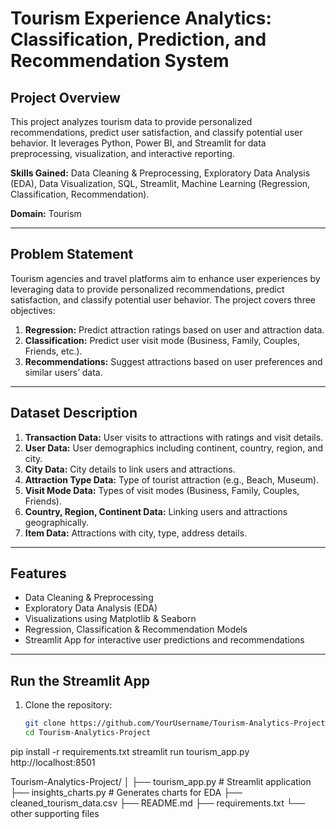 # Tourism Experience Analytics: Classification, Prediction, and Recommendation System

## Project Overview
This project analyzes tourism data to provide personalized recommendations, predict user satisfaction, and classify potential user behavior. It leverages Python, Power BI, and Streamlit for data preprocessing, visualization, and interactive reporting.

**Skills Gained:** Data Cleaning & Preprocessing, Exploratory Data Analysis (EDA), Data Visualization, SQL, Streamlit, Machine Learning (Regression, Classification, Recommendation).

**Domain:** Tourism

---

## Problem Statement
Tourism agencies and travel platforms aim to enhance user experiences by leveraging data to provide personalized recommendations, predict satisfaction, and classify potential user behavior. The project covers three objectives:

1. **Regression:** Predict attraction ratings based on user and attraction data.  
2. **Classification:** Predict user visit mode (Business, Family, Couples, Friends, etc.).  
3. **Recommendations:** Suggest attractions based on user preferences and similar users’ data.

---

## Dataset Description

1. **Transaction Data:** User visits to attractions with ratings and visit details.  
2. **User Data:** User demographics including continent, country, region, and city.  
3. **City Data:** City details to link users and attractions.  
4. **Attraction Type Data:** Type of tourist attraction (e.g., Beach, Museum).  
5. **Visit Mode Data:** Types of visit modes (Business, Family, Couples, Friends).  
6. **Country, Region, Continent Data:** Linking users and attractions geographically.  
7. **Item Data:** Attractions with city, type, address details.

---

## Features

- Data Cleaning & Preprocessing
- Exploratory Data Analysis (EDA)
- Visualizations using Matplotlib & Seaborn
- Regression, Classification & Recommendation Models
- Streamlit App for interactive user predictions and recommendations

---

## Run the Streamlit App

1. Clone the repository:
   ```bash
   git clone https://github.com/YourUsername/Tourism-Analytics-Project.git
   cd Tourism-Analytics-Project

pip install -r requirements.txt
streamlit run tourism_app.py
http://localhost:8501

Tourism-Analytics-Project/
│
├── tourism_app.py          # Streamlit application
├── insights_charts.py      # Generates charts for EDA
├── cleaned_tourism_data.csv
├── README.md
├── requirements.txt
└── other supporting files
